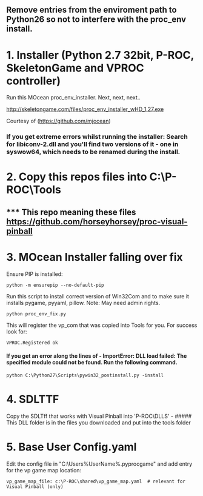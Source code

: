 ## Remove entries from the enviroment path to Python26 so not to interfere with the proc_env install.

# 1. Installer (Python 2.7 32bit, P-ROC, SkeletonGame and VPROC controller)

Run this MOcean proc_env_installer. Next, next, next..

http://skeletongame.com/files/proc_env_installer_wHD_1.27.exe

Courtesy of (https://github.com/mjocean) 

### If you get extreme errors whilst running the installer: Search for libiconv-2.dll and you'll find two versions of it - one in syswow64, which needs to be renamed during the install.


# 2. Copy this repos files into C:\P-ROC\Tools 
## *** This repo meaning these files https://github.com/horseyhorsey/proc-visual-pinball

# 3. MOcean Installer falling over fix

Ensure PIP is installed:

	python -m ensurepip --no-default-pip

Run this script to install correct version of Win32Com and to make sure it installs pygame, pyyaml, pillow. Note: May need admin rights.

	python proc_env_fix.py
	
This will register the vp_com that was copied into Tools for you. For success look for:
	
	VPROC.Registered ok
	
#### If you get an error along the lines of - ImportError: DLL load failed: The specified module could not be found. Run the following command.

	python C:\Python27\Scripts\pywin32_postinstall.py -install



# 4. SDLTTF
Copy the SDLTff that works with Visual Pinball into 'P-ROC\DLLS' - ##### This DLL folder is in the files you downloaded and put into the tools folder

# 5. Base User Config.yaml
Edit the config file in "C:\Users\%UserName%\.pyprocgame" and add entry for the vp game map location:

	vp_game_map_file: c:\P-ROC\shared\vp_game_map.yaml  # relevant for Visual Pinball (only)
